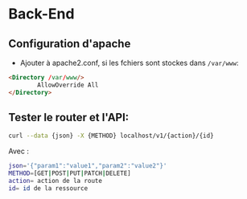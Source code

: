 # Back-End

## Configuration d'apache

* Ajouter à  apache2.conf, si les fchiers sont stockes dans `/var/www`:

```html
<Directory /var/www/>
        AllowOverride All
</Directory>
```

## Tester le router et l'API:

```bash
curl --data {json} -X {METHOD} localhost/v1/{action}/{id}
```

Avec :

```bash
json='{"param1":"value1","param2":"value2"}'
METHOD=[GET|POST|PUT|PATCH|DELETE]
action= action de la route
id= id de la ressource
```